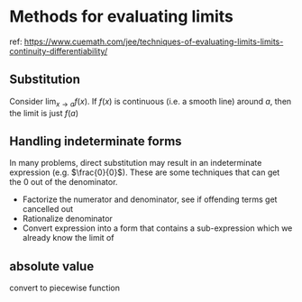# Methods for evaluating limits

ref:
https://www.cuemath.com/jee/techniques-of-evaluating-limits-limits-continuity-differentiability/

## Substitution
Consider $\lim_{x \to a} f(x)$. If $f(x)$ is continuous (i.e. a smooth line) around $a$, then the limit is just $f(a)$


## Handling indeterminate forms
In many problems, direct substitution may result in an indeterminate expression (e.g. $\frac{0}{0}$). These are some techniques that can get the 0 out of the denominator. 

- Factorize the numerator and denominator, see if offending terms get cancelled out
- Rationalize denominator
- Convert expression into a form that contains a sub-expression which we already know the limit of


## absolute value
convert to piecewise function